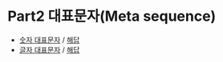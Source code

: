 # Part2 대표문자(Meta sequence)

- <a href="https://programmers.co.kr/learn/courses/11/lessons/133">숫자 대표문자</a> / <a href="https://github.com/ydj515/record-study/blob/master/RegularExpression/part2/solution1.py">해답</a>
- <a href="https://programmers.co.kr/learn/courses/11/lessons/526">글자 대표문자</a> / <a href="https://github.com/ydj515/record-study/blob/master/RegularExpression/part2/solution2.py">해답</a>